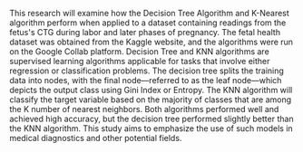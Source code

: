 This research will examine how the Decision Tree Algorithm and K-Nearest algorithm perform when applied to a dataset containing readings from the fetus's CTG during labor and later phases of pregnancy. The fetal health dataset was obtained from the Kaggle website, and the algorithms were run on the Google Collab platform. Decision Tree and KNN algorithms are supervised learning algorithms applicable for tasks that involve either regression or classification problems. The decision tree splits the training data into nodes, with the final node—referred to as the leaf node—which depicts the output class using Gini Index or Entropy. The KNN algorithm will classify the target variable based on the majority of classes that are among the K number of nearest neighbors. Both algorithms performed well and achieved high accuracy, but the decision tree performed slightly better than the KNN algorithm. This study aims to emphasize the use of such models in medical diagnostics and other potential fields.
